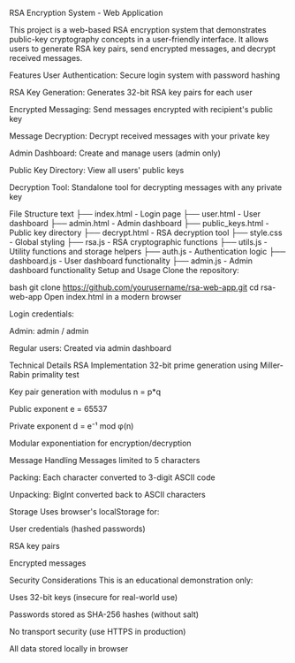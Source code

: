 RSA Encryption System - Web Application

This project is a web-based RSA encryption system that demonstrates public-key cryptography concepts in a user-friendly interface. It allows users to generate RSA key pairs, send encrypted messages, and decrypt received messages.

Features
User Authentication: Secure login system with password hashing

RSA Key Generation: Generates 32-bit RSA key pairs for each user

Encrypted Messaging: Send messages encrypted with recipient's public key

Message Decryption: Decrypt received messages with your private key

Admin Dashboard: Create and manage users (admin only)

Public Key Directory: View all users' public keys

Decryption Tool: Standalone tool for decrypting messages with any private key

File Structure
text
├── index.html            - Login page
├── user.html             - User dashboard
├── admin.html            - Admin dashboard
├── public_keys.html      - Public key directory
├── decrypt.html          - RSA decryption tool
├── style.css             - Global styling
├── rsa.js                - RSA cryptographic functions
├── utils.js              - Utility functions and storage helpers
├── auth.js               - Authentication logic
├── dashboard.js          - User dashboard functionality
├── admin.js              - Admin dashboard functionality
Setup and Usage
Clone the repository:

bash
git clone https://github.com/yourusername/rsa-web-app.git
cd rsa-web-app
Open index.html in a modern browser

Login credentials:

Admin: admin / admin

Regular users: Created via admin dashboard

Technical Details
RSA Implementation
32-bit prime generation using Miller-Rabin primality test

Key pair generation with modulus n = p*q

Public exponent e = 65537

Private exponent d = e⁻¹ mod φ(n)

Modular exponentiation for encryption/decryption

Message Handling
Messages limited to 5 characters

Packing: Each character converted to 3-digit ASCII code

Unpacking: BigInt converted back to ASCII characters

Storage
Uses browser's localStorage for:

User credentials (hashed passwords)

RSA key pairs

Encrypted messages

Security Considerations
This is an educational demonstration only:

Uses 32-bit keys (insecure for real-world use)

Passwords stored as SHA-256 hashes (without salt)

No transport security (use HTTPS in production)

All data stored locally in browser
